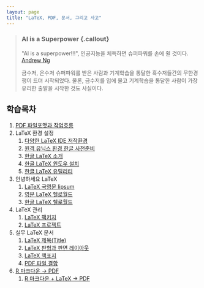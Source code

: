 ```yaml
---
layout: page
title: "LaTeX, PDF, 문서, 그리고 사고"
---
```


> ### AI is a Superpower {.callout}
>
> "AI is a superpower!!!", 인공지능을 체득하면 슈퍼파워를 손에 쥘 것이다. [Andrew Ng](https://twitter.com/andrewyng/status/728986380638916609)
>
> 금수저, 은수저 슈퍼파워를 받은 사람과 기계학습을 통달한 흑수저들간의 무한경쟁이 드뎌 시작되었다. 물론, 
> 금수저를 입에 물고 기계학습을 통달한 사람이 가장 유리한 출발을 시작한 것도 사실이다.


## 학습목차 


1. [PDF 파일포맷과 작업흐름](latex-workflow.html)
1. LaTeX 환경 설정
    1. [다양한 LaTeX IDE 저작환경](latex-environment.html)
    1. [원격 유닉스 환경 한글 사전준비](latex-remote.html)
    1. [한글 LaTeX 소개](latex-intro.html)
    1. [한글 LaTeX 윈도우 설치](latex-install-windows.html)
    1. [한글 LaTeX 유틸리티](latex-utils.html)
1. 안녕하세요 LaTeX    
    1. [LaTeX 국영문 lipsum](latex-lipsum.html)
    1. [영문 LaTeX 헬로월드](latex-english-helloworld.html)
    1. [한글 LaTeX 헬로월드](latex-korean-helloworld.html)
1. LaTeX 관리
    1. [LaTeX 팩키지](latex-packages.html)
    1. [LaTeX 프로젝트](latex-project.html)
1. 실무 LaTeX 문서
    1. [LaTeX 제목(Title)](latex-title.html)
    1. [LaTeX 판형과 판면 레이아웃](latex-layout.html)
    1. [LaTeX 책표지](latex-frontmatter.html)
    1. [PDF 파일 결합](latex-merge-pdf.html)
1. [R 마크다운 &rarr; PDF](latex-rmarkdown.html)
    1. [R 마크다운 + LaTeX &rarr; PDF](latex-rmarkdown-latex.html)
